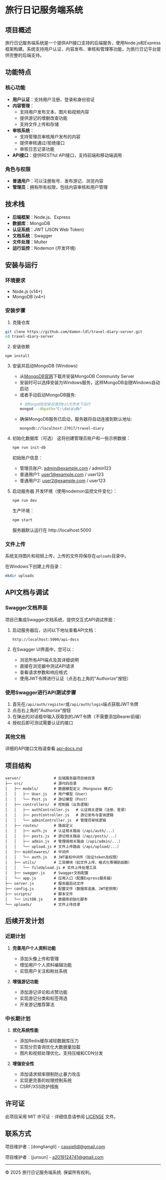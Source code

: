 # 旅行日记服务端系统

## 项目概述

旅行日记服务端系统是一个提供API接口支持的后端服务，使用Node.js和Express框架构建。系统支持用户认证、内容发布、审核和管理等功能，为旅行日记平台提供完整的后端支持。

## 功能特点

### 核心功能
- **用户认证**：支持用户注册、登录和身份验证
- **内容管理**：
  - 支持用户发布文本、图片和视频内容
  - 提供游记的增删改查功能
  - 支持文件上传和存储
- **审核系统**：
  - 支持管理员审核用户发布的内容
  - 提供审核通过/拒绝接口
  - 审核日志记录功能
- **API接口**：提供RESTful API接口，支持前端和移动端调用

### 角色与权限
- **普通用户**：可以注册账号、发布游记、浏览内容
- **管理员**：拥有所有权限，包括内容审核和用户管理

## 技术栈

- **后端框架**：Node.js、Express
- **数据库**：MongoDB
- **认证系统**：JWT (JSON Web Token)
- **文档系统**：Swagger
- **文件处理**：Multer
- **运行监控**：Nodemon (开发环境)

## 安装与运行

### 环境要求
- Node.js (v14+)
- MongoDB (v4+)

### 安装步骤

1. 克隆仓库
```bash
git clone https://github.com/damon-ldl/travel-diary-server.git
cd travel-diary-server
```

2. 安装依赖
```bash
npm install
```

3. 安装并启动MongoDB (Windows)
   - 从[MongoDB官网](https://www.mongodb.com/try/download/community)下载并安装MongoDB Community Server
   - 安装时可以选择安装为Windows服务，这样MongoDB会随Windows自动启动
   - 或者手动启动MongoDB服务:
     ```bash
     # 在MongoDB安装目录的bin文件夹下运行
     mongod --dbpath="C:\data\db"
     ```
   - 确保MongoDB服务已启动，服务器将自动连接到默认地址: 
     ```
     mongodb://localhost:27017/travel-diary
     ```

4. 初始化数据库（可选）
   这将创建管理员账户和一些示例数据：
   ```bash
   npm run init-db
   ```

   初始账户信息：
   - 管理员账户: admin@example.com / admin123
   - 普通用户1: user1@example.com / user123
   - 普通用户2: user2@example.com / user123

5. 启动服务器
   开发环境（使用nodemon监控文件变化）：
   ```bash
   npm run dev
   ```

   生产环境：
   ```bash
   npm start
   ```

   服务器默认运行在 http://localhost:5000

### 文件上传
系统支持图片和视频上传，上传的文件将保存在`uploads`目录中。

在Windows下创建上传目录：
```bash
mkdir uploads
```

## API文档与调试

### Swagger文档界面
项目已集成Swagger文档系统，提供交互式API调试界面：

1. 启动服务器后，访问以下地址查看API文档：
   ```
   http://localhost:5000/api-docs
   ```

2. 在Swagger UI界面中，您可以：
   - 浏览所有API端点及其详细说明
   - 直接在浏览器中测试API请求
   - 查看请求参数和响应格式
   - 使用JWT令牌进行认证（点击右上角的"Authorize"按钮）

### 使用Swagger进行API测试步骤

1. 首先在`/api/auth/register`或`/api/auth/login`端点获取JWT令牌
2. 点击右上角的"Authorize"按钮
3. 在弹出的对话框中输入获取到的JWT令牌（不需要添加Bearer前缀）
4. 授权后即可测试需要认证的接口

### 其他文档
详细的API接口文档请查看 [api-docs.md](./api-docs.md)

## 项目结构

```
server/               # 后端服务器项目根目录
├── src/              # 源代码目录
│   ├── models/       # 数据模型定义（Mongoose 模式）
│   │   ├── User.js   # 用户模型（User）
│   │   └── Post.js   # 游记模型（Post）
│   ├── controllers/  # 控制器（业务逻辑）
│   │   ├── authController.js   # 认证相关逻辑（注册、登录）
│   │   ├── postController.js   # 游记发布与查询逻辑
│   │   └── adminController.js  # 管理员审核逻辑
│   ├── routes/       # 路由定义
│   │   ├── auth.js   # 认证相关路由（/api/auth/...）
│   │   ├── posts.js  # 游记相关路由（/api/posts/...）
│   │   ├── admin.js  # 管理端相关路由（/api/admin/...）
│   │   └── upload.js # 文件上传路由（/api/upload/...）
│   ├── middlewares/  # 中间件
│   │   └── auth.js   # JWT鉴权中间件（验证token及权限）
│   ├── utils/        # 工具模块（如文件上传、格式化等辅助函数）
│   │   └── fileUpload.js # 文件上传处理工具
│   ├── swagger.js    # Swagger文档配置
│   └── app.js        # 应用入口（配置Express服务器）
├── server.js         # 服务器启动文件
├── config.js         # 配置文件（数据库连接、JWT密钥等）
├── scripts/          # 脚本文件
│   └── initDB.js     # 数据库初始化脚本
└── uploads/          # 文件上传目录
```

## 后续开发计划

### 近期计划
1. **完善用户个人资料功能**
   - 添加头像上传和管理
   - 增加用户个人资料编辑功能
   - 实现用户关注和粉丝系统

2. **增强游记功能**
   - 添加游记评论和点赞功能
   - 实现游记分类和标签筛选
   - 开发游记推荐算法

### 中长期计划
1. **优化系统性能**
   - 添加Redis缓存减轻数据库压力
   - 实现分页查询优化大数据量加载
   - 图片和视频处理优化，支持压缩和CDN分发

2. **增强安全性**
   - 添加请求频率限制防止暴力攻击
   - 实现更完善的权限控制系统
   - CSRF/XSS防护措施

## 许可证

此项目采用 MIT 许可证 - 详细信息请参阅 [LICENSE](LICENSE) 文件。

## 联系方式

项目维护者：[dongliangli] - [cassielldl@gmail.com](mailto:cassielldl@gmail.com)

项目维护者：[junsun] - [a2019124741@gmail.com](mailto:a2019124741@gmail.com)

---

© 2025 旅行日记服务端系统. 保留所有权利。